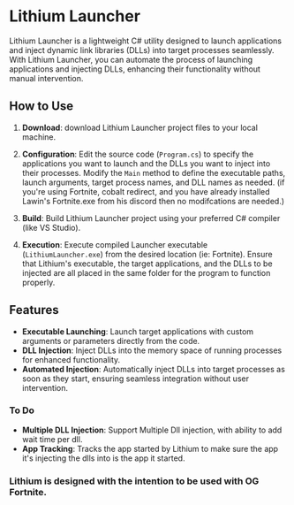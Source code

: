 # Lithium Launcher

Lithium Launcher is a lightweight C# utility designed to launch applications and inject dynamic link libraries (DLLs) into target processes seamlessly. With Lithium Launcher, you can automate the process of launching applications and injecting DLLs, enhancing their functionality without manual intervention.

## How to Use

1. **Download**: download Lithium Launcher project files to your local machine.

2. **Configuration**: Edit the source code (`Program.cs`) to specify the applications you want to launch and the DLLs you want to inject into their processes. Modify the `Main` method to define the executable paths, launch arguments, target process names, and DLL names as needed. (if you're using Fortnite, cobalt redirect, and you have already installed Lawin's Fortnite.exe from his discord then no modifcations are needed.)

3. **Build**: Build Lithium Launcher project using your preferred C# compiler (like VS Studio).

4. **Execution**: Execute compiled Launcher executable (`LithiumLauncher.exe`) from the desired location (ie: Fortnite). Ensure that Lithium's executable, the target applications, and the DLLs to be injected are all placed in the same folder for the program to function properly.

## Features

- **Executable Launching**: Launch target applications with custom arguments or parameters directly from the code.
- **DLL Injection**: Inject DLLs into the memory space of running processes for enhanced functionality.
- **Automated Injection**: Automatically inject DLLs into target processes as soon as they start, ensuring seamless integration without user intervention.

### To Do

- **Multiple DLL Injection**: Support Multiple Dll injection, with ability to add wait time per dll.
- **App Tracking**: Tracks the app started by Lithium to make sure the app it's injecting the dlls into is the app it started.

### Lithium is designed with the intention to be used with OG Fortnite.
